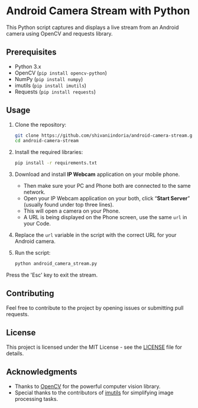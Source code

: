
# Android Camera Stream with Python

This Python script captures and displays a live stream from an Android camera using OpenCV and requests library.

## Prerequisites

- Python 3.x
- OpenCV (`pip install opencv-python`)
- NumPy (`pip install numpy`)
- imutils (`pip install imutils`)
- Requests (`pip install requests`)

## Usage

1. Clone the repository:
   ```bash
   git clone https://github.com/shivaniindoria/android-camera-stream.git
   cd android-camera-stream
   ```

2. Install the required libraries:
   ```bash
   pip install -r requirements.txt
   ```
3. Download and install **IP Webcam** application on your mobile phone.  
     - Then make sure your PC and Phone both are connected to the same network.  
     - Open your IP Webcam application on your both, click “**Start Server**” (usually found under top three lines).  
     - This will open a camera on your Phone.  
     - A URL is being displayed on the Phone screen, use the same `url` in your Code.  

4. Replace the `url` variable in the script with the correct URL for your Android camera.

5. Run the script:
   ```bash
   python android_camera_stream.py
   ```

Press the 'Esc' key to exit the stream.

## Contributing

Feel free to contribute to the project by opening issues or submitting pull requests.

## License

This project is licensed under the MIT License - see the [LICENSE](LICENSE) file for details.

## Acknowledgments

- Thanks to [OpenCV](https://opencv.org/) for the powerful computer vision library.
- Special thanks to the contributors of [imutils](https://github.com/jrosebr1/imutils) for simplifying image processing tasks.
